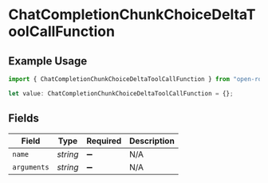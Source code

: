 # ChatCompletionChunkChoiceDeltaToolCallFunction

## Example Usage

```typescript
import { ChatCompletionChunkChoiceDeltaToolCallFunction } from "open-router/models";

let value: ChatCompletionChunkChoiceDeltaToolCallFunction = {};
```

## Fields

| Field              | Type               | Required           | Description        |
| ------------------ | ------------------ | ------------------ | ------------------ |
| `name`             | *string*           | :heavy_minus_sign: | N/A                |
| `arguments`        | *string*           | :heavy_minus_sign: | N/A                |